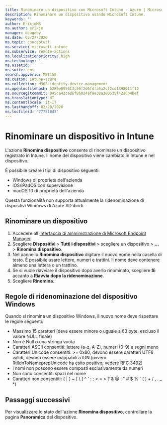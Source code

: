 ```yaml
---
title: Rinominare un dispositivo con Microsoft Intune - Azure | Microsoft Docs
description: Rinominare un dispositivo usando Microsoft Intune.
keywords: ''
author: ErikjeMS
ms.author: erikje
manager: dougeby
ms.date: 02/27/2020
ms.topic: conceptual
ms.service: microsoft-intune
ms.subservice: remote-actions
ms.localizationpriority: high
ms.technology: ''
ms.assetid: ''
ms.suite: ems
search.appverid: MET150
ms.custom: intune-azure
ms.collection: M365-identity-device-management
ms.openlocfilehash: b286e095613c56f2d6fdfa5a2cf2cd1398611f12
ms.sourcegitcommit: 045ca42cad6f86024af9a38a380535f42a6b4bef
ms.translationtype: HT
ms.contentlocale: it-IT
ms.lasthandoff: 02/28/2020
ms.locfileid: "77781843"
---
```

# <a name="rename-a-device-in-intune"></a>Rinominare un dispositivo in Intune

L'azione **Rinomina dispositivo** consente di rinominare un dispositivo registrato in Intune. Il nome del dispositivo viene cambiato in Intune e nel dispositivo.

È possibile creare i tipi di dispositivo seguenti:
- Windows di proprietà dell'azienda 
- iOS/iPadOS con supervisione
- macOS 10 di proprietà dell'azienda

Questa funzionalità non supporta attualmente la ridenominazione di dispositivi Windows di Azure AD ibridi.

## <a name="rename-a-device"></a>Rinominare un dispositivo

1. Accedere all'[interfaccia di amministrazione di Microsoft Endpoint Manager](https://go.microsoft.com/fwlink/?linkid=2109431).
3. Scegliere **Dispositivi** > **Tutti i dispositivi** > scegliere un dispositivo > **...**  > **Rinomina dispositivo**.
4. Nel pannello **Rinomina dispositivo** digitare il nuovo nome nella casella di testo. È possibile usare lettere, numeri e trattini. Il nome deve contenere almeno una lettera o un trattino.
5. Se si vuole riavviare il dispositivo dopo averlo rinominato, scegliere **Sì** accanto a **Riavvia dopo la ridenominazione**.
6. Scegliere **Rinomina**.

## <a name="windows-device-rename-rules"></a>Regole di ridenominazione del dispositivo Windows
Quando si rinomina un dispositivo Windows, il nuovo nome deve rispettare le regole seguenti:
- Massimo 15 caratteri (deve essere minore o uguale a 63 byte, escluso il valore NULL finale)
- Non è Null o una stringa vuota
- Caratteri ASCII consentiti: lettere (a-z, A-Z), numeri (0-9) e segni meno
- Caratteri Unicode consentiti: >= 0x80, devono essere caratteri UTF8 validi, devono essere mappabili a IDN (ovvero RtlIdnToNameprepUnicode ha esito positivo; vedere RFC 3492)
- I nomi non possono essere composti esclusivamente da numeri
- Non sono consentiti spazi nel nome
- Caratteri non consentiti: { | } ~ [ \ ] ^ ' : ; < = > ? & @ ! " # $ % ` ( ) + / , . _ *)


## <a name="next-steps"></a>Passaggi successivi

Per visualizzare lo stato dell'azione **Rinomina dispositivo**, controllare la pagina **Panoramica** del dispositivo.
